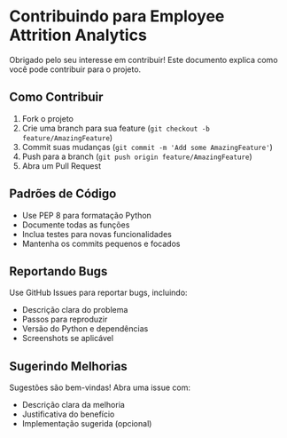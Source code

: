 # Contribuindo para Employee Attrition Analytics

Obrigado pelo seu interesse em contribuir! Este documento explica como você pode contribuir para o projeto.

## Como Contribuir

1. Fork o projeto
2. Crie uma branch para sua feature (`git checkout -b feature/AmazingFeature`)
3. Commit suas mudanças (`git commit -m 'Add some AmazingFeature'`)
4. Push para a branch (`git push origin feature/AmazingFeature`)
5. Abra um Pull Request

## Padrões de Código

- Use PEP 8 para formatação Python
- Documente todas as funções
- Inclua testes para novas funcionalidades
- Mantenha os commits pequenos e focados

## Reportando Bugs

Use GitHub Issues para reportar bugs, incluindo:
- Descrição clara do problema
- Passos para reproduzir
- Versão do Python e dependências
- Screenshots se aplicável

## Sugerindo Melhorias

Sugestões são bem-vindas! Abra uma issue com:
- Descrição clara da melhoria
- Justificativa do benefício
- Implementação sugerida (opcional)
